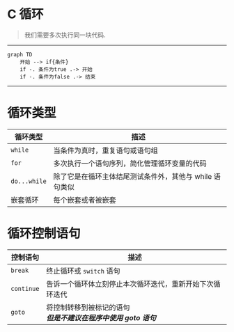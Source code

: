 # C 循环

> 我们需要多次执行同一块代码.

---

```mermaid
graph TD
    开始 --> if{条件}
    if -. 条件为true .-> 开始
    if -. 条件为false .-> 结束
```

---

# 循环类型
| 循环类型 | 描述 |
| -------- | ---- |
| `while` | 当条件为真时，重复语句或语句组 |
| `for` | 多次执行一个语句序列，简化管理循环变量的代码 |
| `do...while` | 除了它是在循环主体结尾测试条件外，其他与 while 语句类似 |
| 嵌套循环 | 每个嵌套或者被嵌套 |

# 循环控制语句
| 控制语句 | 描述 |
| -------- | ---- |
| `break` | 终止循环或 `switch` 语句 |
| `continue` | 	告诉一个循环体立刻停止本次循环迭代，重新开始下次循环迭代 |
| `goto` | 将控制转移到被标记的语句 <br> ***但是不建议在程序中使用 goto 语句*** |

